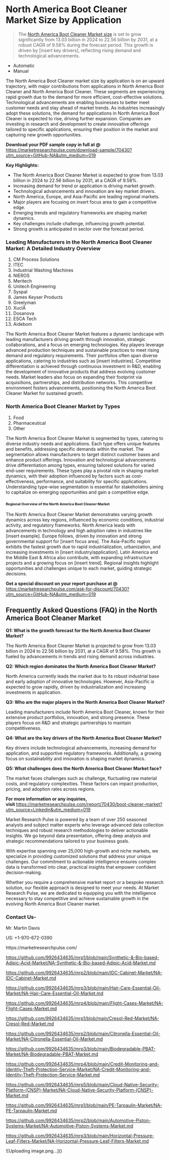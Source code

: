 <h1>North America Boot Cleaner Market&nbsp;Size by Application</h1><blockquote><p>The <a href="https://marketresearchpulse.com/download-sample/70430?utm_source=GitHub-NA&amp;utm_medium=019">North America Boot Cleaner Market size</a> is set to grow significantly from 13.03 billion in 2024 to 22.56 billion by 2031, at a robust CAGR of 9.58% during the forecast period. This growth is driven by [insert key drivers], reflecting rising demand and technological advancements.</p></blockquote><ul><li>Automatic<li> Manual</li></ul><p>The North America Boot Cleaner market size by application is on an upward trajectory, with major contributions from applications in North America Boot Cleaner and North America Boot Cleaner. These segments are experiencing rapid growth due to the demand for more efficient, cost-effective solutions. Technological advancements are enabling businesses to better meet customer needs and stay ahead of market trends. As industries increasingly adopt these solutions, the demand for applications in North America Boot Cleaner is expected to rise, driving further expansion. Companies are investing in research and development to create innovative offerings tailored to specific applications, ensuring their position in the market and capturing new growth opportunities.</p><p><strong>Download your PDF sample copy in full at @ </strong><a href="https://marketresearchpulse.com/download-sample/70430?utm_source=GitHub-NA&amp;utm_medium=019">https://marketresearchpulse.com/download-sample/70430?utm_source=GitHub-NA&amp;utm_medium=019</a></p><p><strong>Key Highlights: </strong></p><ul><li>The North America Boot Cleaner Market is expected to grow from 13.03 billion in 2024 to 22.56 billion by 2031, at a CAGR of 9.58%.</li><li>Increasing demand for trend or application is driving market growth.</li><li>Technological advancements and innovation are key market drivers.</li><li>North America, Europe, and Asia-Pacific are leading regional markets.</li><li>Major players are focusing on insert focus area to gain a competitive edge.</li><li>Emerging trends and regulatory frameworks are shaping market dynamics.</li><li>Key challenges include challenge, influencing growth potential.</li><li>Strong growth is anticipated in sector over the forecast period.</li></ul><h3>Leading Manufacturers in the North America Boot Cleaner Market: A Detailed Industry Overview</h3><ol><li>CM Process Solutions</li><li>ITEC</li><li>Industrial Washing Machines</li><li>NIEROS</li><li>Meritech</li><li>Unitech Engineering</li><li>Syspal</li><li>James Keyser Products</li><li>Greelyman</li><li>XuclÃ </li><li>Dosanova</li><li>ESCA Tech</li><li>Aidebom</li></ol><div class="flex max-w-full flex-col flex-grow"><div class="min-h-8 text-message flex w-full flex-col items-end gap-2 whitespace-normal break-words [.text-message+&amp;]:mt-5" dir="auto" data-message-author-role="assistant" data-message-id="fd8432e4-4910-450d-b182-61b7bfb0a01f" data-message-model-slug="gpt-4o"><div class="flex w-full flex-col gap-1 empty:hidden first:pt-[3px]"><div class="markdown prose w-full break-words dark:prose-invert light"><p>The North America Boot Cleaner Market features a dynamic landscape with leading manufacturers driving growth through innovation, strategic collaborations, and a focus on emerging technologies. Key players leverage advanced production techniques and sustainable practices to meet rising demand and regulatory requirements. Their portfolios often span diverse applications, catering to industries such as [insert industries]. Competitive differentiation is achieved through continuous investment in R&amp;D, enabling the development of innovative products that address evolving customer needs. Market leaders also focus on expanding their footprint via acquisitions, partnerships, and distribution networks. This competitive environment fosters advancements, positioning the North America Boot Cleaner Market for sustained growth.</p></div></div></div></div><h3>North America Boot Cleaner Market by Types</h3><ol><li>Food<li> Pharmaceutical<li> Other</li></ol><div class="flex max-w-full flex-col flex-grow"><div class="min-h-8 text-message flex w-full flex-col items-end gap-2 whitespace-normal break-words [.text-message+&amp;]:mt-5" dir="auto" data-message-author-role="assistant" data-message-id="084470be-0bb7-4664-bddf-5156b4f41249" data-message-model-slug="gpt-4o-mini"><div class="flex w-full flex-col gap-1 empty:hidden first:pt-[3px]"><div class="markdown prose w-full break-words dark:prose-invert light"><p>The North America Boot Cleaner Market is segmented by types, catering to diverse industry needs and applications. Each type offers unique features and benefits, addressing specific demands within the market. The segmentation allows manufacturers to target distinct customer bases and enhance product offerings. Innovation and technological advancements drive differentiation among types, ensuring tailored solutions for varied end-user requirements. These types play a pivotal role in shaping market dynamics, with their adoption influenced by factors such as cost-effectiveness, performance, and suitability for specific applications. Understanding type-wise segmentation is essential for stakeholders aiming to capitalize on emerging opportunities and gain a competitive edge.</p></div></div></div></div><h3><span style="font-size: 11px;">Regional Overview of the North America Boot Cleaner Market</span></h3><div class="flex max-w-full flex-col flex-grow"><div class="min-h-8 text-message flex w-full flex-col items-end gap-2 whitespace-normal break-words [.text-message+&amp;]:mt-5" dir="auto" data-message-author-role="assistant" data-message-id="e9038762-ce64-4e30-91c9-9bd413514231" data-message-model-slug="gpt-4o-mini"><div class="flex w-full flex-col gap-1 empty:hidden first:pt-[3px]"><div class="markdown prose w-full break-words dark:prose-invert light"><p>The North America Boot Cleaner Market demonstrates varying growth dynamics across key regions, influenced by economic conditions, industrial activity, and regulatory frameworks. North America leads with advancements in technology and high adoption rates in industries like [insert example]. Europe follows, driven by innovation and strong governmental support for [insert focus area]. The Asia-Pacific region exhibits the fastest growth due to rapid industrialization, urbanization, and increasing investments in [insert industry/application]. Latin America and the Middle East &amp; Africa also contribute, with expanding infrastructure projects and a growing focus on [insert trend]. Regional insights highlight opportunities and challenges unique to each market, guiding strategic decisions.</p></div></div></div></div><p><strong>Get a special discount on your report purchase at @ </strong><a href="https://marketresearchpulse.com/ask-for-discount/70430?utm_source=GitHub-NA&amp;utm_medium=019">https://marketresearchpulse.com/ask-for-discount/70430?utm_source=GitHub-NA&amp;utm_medium=019</a></p><h2>Frequently Asked Questions (FAQ) in the North America Boot Cleaner Market</h2><p><strong>Q1: What is the growth forecast for the North America Boot Cleaner Market?</strong></p><p>The North America Boot Cleaner Market is projected to grow from 13.03 billion in 2024 to 22.56 billion by 2031, at a CAGR of 9.58%. This growth is fueled by advancements in trends and rising demand across industries.</p><p><strong>Q2: Which region dominates the North America Boot Cleaner Market?</strong></p><p>North America currently leads the market due to its robust industrial base and early adoption of innovative technologies. However, Asia-Pacific is expected to grow rapidly, driven by industrialization and increasing investments in application.</p><p><strong>Q3: Who are the major players in the North America Boot Cleaner Market?</strong></p><p>Leading manufacturers include North America Boot Cleaner, known for their extensive product portfolios, innovation, and strong presence. These players focus on R&amp;D and strategic partnerships to maintain competitiveness.</p><p><strong>Q4: What are the key drivers of the North America Boot Cleaner Market?</strong></p><p>Key drivers include technological advancements, increasing demand for application, and supportive regulatory frameworks. Additionally, a growing focus on sustainability and innovation is shaping market dynamics.</p><p><strong>Q5: What challenges does the North America Boot Cleaner Market face?</strong></p><p>The market faces challenges such as challenge, fluctuating raw material costs, and regulatory complexities. These factors can impact production, pricing, and adoption rates across regions.</p><p><strong>For more information or any inquiries, visit&nbsp;</strong><a href="https://marketresearchpulse.com/report/70430/boot-cleaner-market?utm_source=Linkedin&utm_medium=019">https://marketresearchpulse.com/report/70430/boot-cleaner-market?utm_source=Linkedin&utm_medium=019</a></p><p>Market Research Pulse is powered by a team of over 250 seasoned analysts and subject matter experts who leverage advanced data collection techniques and robust research methodologies to deliver actionable insights. We go beyond data presentation, offering deep analysis and strategic recommendations tailored to your business goals.</p><p>With expertise spanning over 25,000 high-growth and niche markets, we specialize in providing customized solutions that address your unique challenges. Our commitment to actionable intelligence ensures complex data is transformed into clear, practical insights that empower confident decision-making.</p><p>Whether you require a comprehensive market report or a bespoke research solution, our flexible approach is designed to meet your needs. At Market Research Pulse, we are dedicated to equipping you with the intelligence necessary to stay competitive and achieve sustainable growth in the evolving North America Boot Cleaner market.</p><h3><strong>Contact Us-</strong></h3><p>Mr. Martin Davis</p><p>US: +1-970-672-0390</p><p>https://marketresearchpulse.com/</p><p><a href="https://github.com/9926434635/mrp1/blob/main/Synthetic-&-Bio-based-Adipic-Acid-Market/NA-Synthetic-&-Bio-based-Adipic-Acid-Market.md">https://github.com/9926434635/mrp1/blob/main/Synthetic-&-Bio-based-Adipic-Acid-Market/NA-Synthetic-&-Bio-based-Adipic-Acid-Market.md</a></p><p><a href="https://github.com/9926434635/mrp2/blob/main/IDC-Cabinet-Market/NA-IDC-Cabinet-Market.md">https://github.com/9926434635/mrp2/blob/main/IDC-Cabinet-Market/NA-IDC-Cabinet-Market.md</a></p><p><a href="https://github.com/9926434635/mrp3/blob/main/Hair-Care-Essential-Oil-Market/NA-Hair-Care-Essential-Oil-Market.md">https://github.com/9926434635/mrp3/blob/main/Hair-Care-Essential-Oil-Market/NA-Hair-Care-Essential-Oil-Market.md</a></p><p><a href="https://github.com/9926434635/mrp4/blob/main/Flight-Cases-Market/NA-Flight-Cases-Market.md">https://github.com/9926434635/mrp4/blob/main/Flight-Cases-Market/NA-Flight-Cases-Market.md</a></p><p><a href="https://github.com/9926434635/mrp1/blob/main/Cresol-Red-Market/NA-Cresol-Red-Market.md">https://github.com/9926434635/mrp1/blob/main/Cresol-Red-Market/NA-Cresol-Red-Market.md</a></p><p><a href="https://github.com/9926434635/mrp2/blob/main/Citronella-Essential-Oil-Market/NA-Citronella-Essential-Oil-Market.md">https://github.com/9926434635/mrp2/blob/main/Citronella-Essential-Oil-Market/NA-Citronella-Essential-Oil-Market.md</a></p><p><a href="https://github.com/9926434635/mrp3/blob/main/Biodegradable-PBAT-Market/NA-Biodegradable-PBAT-Market.md">https://github.com/9926434635/mrp3/blob/main/Biodegradable-PBAT-Market/NA-Biodegradable-PBAT-Market.md</a></p><p><a href="https://github.com/9926434635/mrp4/blob/main/Credit-Monitoring-and-Identity-Theft-Protection-Service-Market/NA-Credit-Monitoring-and-Identity-Theft-Protection-Service-Market.md">https://github.com/9926434635/mrp4/blob/main/Credit-Monitoring-and-Identity-Theft-Protection-Service-Market/NA-Credit-Monitoring-and-Identity-Theft-Protection-Service-Market.md</a></p><p><a href="https://github.com/9926434635/mrp5/blob/main/Cloud-Native-Security-Platform-(CNSP)-Market/NA-Cloud-Native-Security-Platform-(CNSP)-Market.md">https://github.com/9926434635/mrp5/blob/main/Cloud-Native-Security-Platform-(CNSP)-Market/NA-Cloud-Native-Security-Platform-(CNSP)-Market.md</a></p><p><a href="https://github.com/9926434635/mrp1/blob/main/PE-Tarpaulin-Market/NA-PE-Tarpaulin-Market.md">https://github.com/9926434635/mrp1/blob/main/PE-Tarpaulin-Market/NA-PE-Tarpaulin-Market.md</a></p><p><a href="https://github.com/9926434635/mrp2/blob/main/Automotive-Piston-Systems-Market/NA-Automotive-Piston-Systems-Market.md">https://github.com/9926434635/mrp2/blob/main/Automotive-Piston-Systems-Market/NA-Automotive-Piston-Systems-Market.md</a></p><p><a href="https://github.com/9926434635/mrp3/blob/main/Horizontal-Pressure-Leaf-Filters-Market/NA-Horizontal-Pressure-Leaf-Filters-Market.md">https://github.com/9926434635/mrp3/blob/main/Horizontal-Pressure-Leaf-Filters-Market/NA-Horizontal-Pressure-Leaf-Filters-Market.md</a></p>
![Uploading image.png…]()
